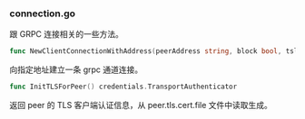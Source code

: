 ### connection.go
跟 GRPC 连接相关的一些方法。

```go
func NewClientConnectionWithAddress(peerAddress string, block bool, tslEnabled bool, creds credentials.TransportAuthenticator) (*grpc.ClientConn, error)
```

向指定地址建立一条 grpc 通道连接。

```go
func InitTLSForPeer() credentials.TransportAuthenticator
```

返回 peer 的 TLS 客户端认证信息，从 peer.tls.cert.file 文件中读取生成。